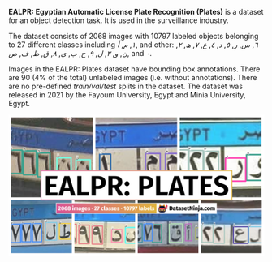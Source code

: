 **EALPR: Egyptian Automatic License Plate Recognition (Plates)** is a dataset for an object detection task. It is used in the surveillance industry. 

The dataset consists of 2068 images with 10797 labeled objects belonging to 27 different classes including *١*, *م*, *أ*, and other: *٦*, *س*, *ر*, *٥*, *د*, *٤*, *ع*, *٧*, *ھ*, *٢*, *ن*, *و*, *٣*, *ل*, *٩*, *ج*, *ب*, *ى*, *٨*, *ق*, *ط*, *ف*, *ص*, and *٠*.

Images in the EALPR: Plates dataset have bounding box annotations. There are 90 (4% of the total) unlabeled images (i.e. without annotations). There are no pre-defined <i>train/val/test</i> splits in the dataset. The dataset was released in 2021 by the Fayoum University, Egypt and Minia University, Egypt.

<img src="https://github.com/dataset-ninja/ealpr-plates/raw/main/visualizations/poster.png">
